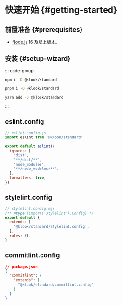 # 快速开始 {#getting-started}

## 前置准备 {#prerequisites}

- [Node.js](https://nodejs.org/) 16 及以上版本。

## 安装 {#setup-wizard}

::: code-group

```sh [npm]
npm i -D @klook/standard
```

```sh [pnpm]
pnpm i -D @klook/standard
```

```sh [yarn]
yarn add -D @klook/standard
```

:::

## eslint.config

```js
// eslint.config.js
import eslint from '@klook/standard'

export default eslint({
  ignores: [
    'dist',
    '**/dist/**',
    'node_modules',
    '**/node_modules/**',
  ],
  formatters: true,
})
```

## stylelint.config

```js
// stylelint.config.mjs
/** @type {import('stylelint').Config} */
export default {
  extends: [
    '@klook/standard/stylelint.config',
  ],
  rules: {},
}
```

## commitlint.config

```json
// package.json
{
  "commitlint": {
    "extends": [
      "@klook/standard/commitlint.config"
    ]
  }
}
```
